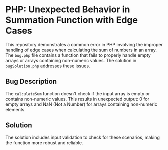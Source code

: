# PHP: Unexpected Behavior in Summation Function with Edge Cases

This repository demonstrates a common error in PHP involving the improper handling of edge cases when calculating the sum of numbers in an array.  The `bug.php` file contains a function that fails to properly handle empty arrays or arrays containing non-numeric values. The solution in `bugSolution.php` addresses these issues.

## Bug Description
The `calculateSum` function doesn't check if the input array is empty or contains non-numeric values. This results in unexpected output: 0 for empty arrays and NaN (Not a Number) for arrays containing non-numeric elements.

## Solution
The solution includes input validation to check for these scenarios, making the function more robust and reliable.